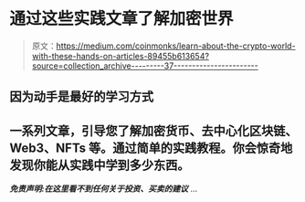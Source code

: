 # 通过这些实践文章了解加密世界

> 原文：<https://medium.com/coinmonks/learn-about-the-crypto-world-with-these-hands-on-articles-89455b613654?source=collection_archive---------37----------------------->

## 因为动手是最好的学习方式

## 一系列文章，引导您了解加密货币、去中心化区块链、Web3、NFTs 等。通过简单的实践教程。你会惊奇地发现你能从实践中学到多少东西。

***免责声明:在这里看不到任何关于投资、买卖的建议*** …